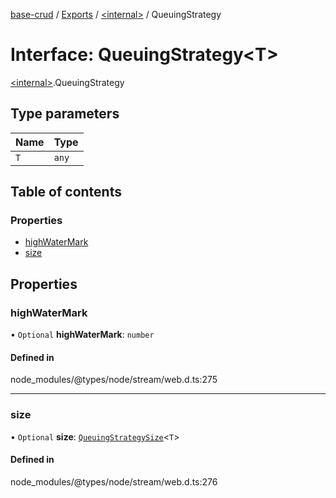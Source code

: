 [base-crud](../README.md) / [Exports](../modules.md) / [\<internal\>](../modules/internal_.md) / QueuingStrategy

# Interface: QueuingStrategy\<T\>

[\<internal\>](../modules/internal_.md).QueuingStrategy

## Type parameters

| Name | Type |
| :------ | :------ |
| `T` | `any` |

## Table of contents

### Properties

- [highWaterMark](internal_.QueuingStrategy.md#highwatermark)
- [size](internal_.QueuingStrategy.md#size)

## Properties

### highWaterMark

• `Optional` **highWaterMark**: `number`

#### Defined in

node_modules/@types/node/stream/web.d.ts:275

___

### size

• `Optional` **size**: [`QueuingStrategySize`](internal_.QueuingStrategySize.md)\<`T`\>

#### Defined in

node_modules/@types/node/stream/web.d.ts:276
